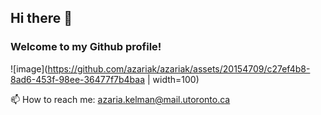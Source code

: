## Hi there 👋
### Welcome to my Github profile!

![image](https://github.com/azariak/azariak/assets/20154709/c27ef4b8-8ad6-453f-98ee-36477f7b4baa | width=100)


📫 How to reach me: azaria.kelman@mail.utoronto.ca


<!--
**azariak/azariak** is a ✨ _special_ ✨ repository because its `README.md` (this file) appears on your GitHub profile.
[![Top Langs](https://github-readme-stats.vercel.app/api/top-langs/?username=azariak)](https://github.com/azariak/github-readme-stats)

Here are some ideas to get you started:

- 🔭 I’m currently working on ...
- 🌱 I’m currently learning ...
- 👯 I’m looking to collaborate on ...
- 🤔 I’m looking for help with ...
- 💬 Ask me about ...
- 📫 How to reach me: ...
- 😄 Pronouns: ...
- ⚡ Fun fact: ...
-->
